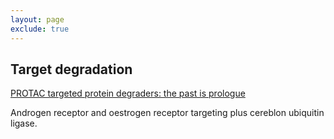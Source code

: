 ```yaml
---
layout: page
exclude: true
---
```

## Target degradation

[PROTAC targeted protein degraders: the past is prologue](https://www.nature.com/articles/s41573-021-00371-6)

Androgen receptor and oestrogen receptor targeting plus cereblon ubiquitin ligase.
